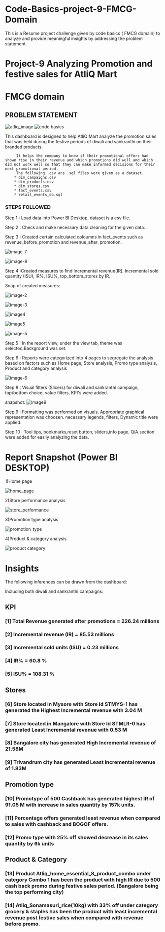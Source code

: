 # Code-Basics-project-9-FMCG-Domain
This is a Resume project challenge given by code basics ( FMCG domain) to analyze and provide meaningful insights by addressing the problem statement.
# Project-9 Analyzing Promotion and festive sales for AtliQ Mart

# FMCG domain

## PROBLEM STATEMENT

 ![atliq_image](https://github.com/prithvipai32/Code-Basics-project-9-FMCG-Domain/assets/160827333/99eea682-0bf7-4d1e-9297-d38f48285964)
![code basics](https://github.com/prithvipai32/Code-Basics-project-9-FMCG-Domain/assets/160827333/75cb54fd-4c5f-4662-985c-3d4a100f773f)

This dashboard is designed to help AtliQ Mart analyze the promotion sales that was held during the festive periods of diwali and sankranthi on their branded products.

         It helps the company to know if their promotional offers had shown rise in their revenue and which promotions did well and which did not work well so that they can make informed decisions for their next promotional period.
         The following .csv ans .sql files were given as a dataset.
        * dim_campaigns.csv
        * dim_products.csv
        * dim_stores.csv
        * fact_events.csv
        * retail_events_db.sql

### STEPS FOLLOWED 

Step 1 : Load data into Power BI Desktop, dataset is a csv file.

Step 2 : Check and make necessary data cleaning for the given data.

Step 3 : Created certain calculated coloumns in fact_events such as revenue_before_promotion and revenue_after_promotion.

![image-7](https://github.com/prithvipai32/Code-Basics-project-9-FMCG-Domain/assets/160827333/90d324fe-fc5a-4910-8a73-abf9e95eff31)

![image-8](https://github.com/prithvipai32/Code-Basics-project-9-FMCG-Domain/assets/160827333/69c2786a-6be7-4eaf-900a-409406f06679)

 Step 4 :Created measures to find Incremental revenue(IR), Incremental sold quantity (ISU), IR%, ISU%, top_bottom_stores by IR.

 Snap of created measures:

 ![image-2](https://github.com/prithvipai32/Code-Basics-project-9-FMCG-Domain/assets/160827333/5636babc-5490-4414-962e-2fc60e5619b6)

 ![image-3](https://github.com/prithvipai32/Code-Basics-project-9-FMCG-Domain/assets/160827333/fc8ae36e-e958-4137-8333-aebf2d7af7f6)

![image4](https://github.com/prithvipai32/Code-Basics-project-9-FMCG-Domain/assets/160827333/fe91aa48-baac-4f9f-8586-1ad8b2e2fc8a)

 ![image5](https://github.com/prithvipai32/Code-Basics-project-9-FMCG-Domain/assets/160827333/6a2b5627-a2bf-493e-84c2-095ea436544f)

 ![image-5](https://github.com/prithvipai32/Code-Basics-project-9-FMCG-Domain/assets/160827333/8eb6bddc-1ffd-4125-8ba4-cb40ebe698b6)

Step 5 : In the report view, under the view tab, theme was selected.Background was set.

 Step 6 : Reports were categorized into 4 pages to segregate the analysis based on factors such as Home page, Store analysis, Promo type analysis, Product and category analysis 

 ![image-6](https://github.com/prithvipai32/Code-Basics-project-9-FMCG-Domain/assets/160827333/92e40ea7-c487-4226-8fe3-f6117bc1bafe)


 Step 8 : Visual filters (Slicers) for diwali and sankranthi campaign, top/bottom choice, value filters, KPI's were added.

snapshot:
 ![image9](https://github.com/prithvipai32/Code-Basics-project-9-FMCG-Domain/assets/160827333/59efa51d-54b9-4bcc-a48c-e59f8270d515)

Step 9 : Formatting was performed on visuals. Appropriate graphical representation was choosen. necessary legends, filters, Dynamic title were applied.

 Step 10 : Tool tips, bookmarks,reset button, sliders,info page, Q/A section were added for easily analyzing the data.
 
 # Report Snapshot (Power BI DESKTOP)

 1)Home page

![home_page](https://github.com/prithvipai32/Code-Basics-project-9-FMCG-Domain/assets/160827333/78d6107e-7581-45ff-9df4-9f478ea3940d)

 2)Store performance analysis

 ![store_performance](https://github.com/prithvipai32/Code-Basics-project-9-FMCG-Domain/assets/160827333/7c2c80ef-b523-45eb-af8a-db60c348e62f)

3)Promotion type analysis

![promotion_type](https://github.com/prithvipai32/Code-Basics-project-9-FMCG-Domain/assets/160827333/30ebe657-fe48-4a95-a0eb-264e0fe870f0)

4)Product & category analysis

![product category](https://github.com/prithvipai32/Code-Basics-project-9-FMCG-Domain/assets/160827333/f7b2b44a-f797-45b5-a1cb-be5099065081)

# Insights

The following inferences can be drawn from the dashboard:

Including both diwali and sankranthi campaigns:

## KPI

### [1] Total Revenue generated after promotions = 226.24 millions
### [2] Incremental revenue (IR) = 85.53 millions
### [3] Incremental sold units (ISU) = 0.23 millions
### [4] IR% = 60.8 %
### [5] ISU% = 108.31 %

## Stores
           
### [6] Store located in Mysore with Store Id STMYS-1 has generated the Highest Incremental revenue with 3.04 M

### [7] Store located in Mangalore with Store Id STMLR-0 has generated Least Incremental revenue with 0.53 M

### [8] Bangalore  city has generated High Incremental revenue of 21.58M

### [9] Trivandrum city has generated Least incremental revenue of 1.83M

## Promotion type

### [10] Promotype of 500 Cashback has generated highest IR of 91.05 M with increase in sales quantity by 157k units.

### [11] Percentage offers generated least revenue when compared to sales with cashback and BOGOF offers. 

### [12] Promo type  with 25% off showed decrease in its sales quantity by 6k units

## Product & Category

### [13] Product Atliq_home_essential_8_product_combo  under category Combo 1 has been the product with high IR due to 500 cash back promo during festive sales period. (Bangalore being the top performing city)


### [14] Atliq_Sonamasuri_rice(10kg) with 33% off  under category grocery & staples has been the product with least  incremental revenue post festive sales when compared with revenue before promo.
